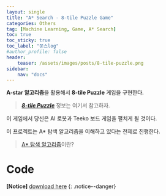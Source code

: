 ```yaml
---
layout: single
title: "A* Search - 8-tile Puzzle Game"
categories: Others
tag: [Machine Learning, Game, A* Search]
toc: true
toc_sticky: true
toc_label: "쭌스log"
#author_profile: false
header:
    teaser: /assets/images/posts/8-tile-puzzle.png
sidebar:
    nav: "docs"
---
```


**A-star 알고리즘**을 활용해서 **8-tile Puzzle** 게임을 구현한다.

> [***8-tile Puzzle***](https://natejin.tistory.com/22) 정보는 여기서 참고하자.

이 게임에서 당신은 AI 로봇과 Teeko 보드 게임을 펼치게 될 것이다.

이 프로젝트는 A* 탐색 알고리즘을 이해하고 있다는 전제로 진행한다.

> [A* 탐색 알고리즘](https://github.com/hchoi256/ai-terms/blob/main/README.md)이란?

# Code
**[Notice]** [download here](https://github.com/hchoi256/cs540-AI/tree/main/A-star-8-tile-puzzle)
{: .notice--danger}


